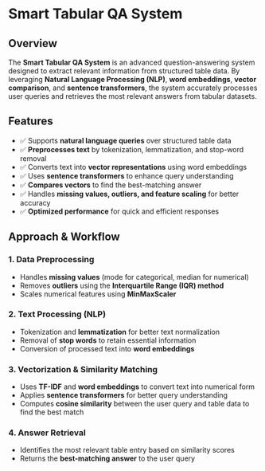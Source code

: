# Smart Tabular QA System

## Overview  
The **Smart Tabular QA System** is an advanced question-answering system designed to extract relevant information from structured table data. By leveraging **Natural Language Processing (NLP)**, **word embeddings**, **vector comparison**, and **sentence transformers**, the system accurately processes user queries and retrieves the most relevant answers from tabular datasets.

## Features  
- ✅ Supports **natural language queries** over structured table data  
- ✅ **Preprocesses text** by tokenization, lemmatization, and stop-word removal  
- ✅ Converts text into **vector representations** using word embeddings  
- ✅ Uses **sentence transformers** to enhance query understanding  
- ✅ **Compares vectors** to find the best-matching answer  
- ✅ Handles **missing values, outliers, and feature scaling** for better accuracy  
- ✅ **Optimized performance** for quick and efficient responses  

## Approach & Workflow  

### 1. Data Preprocessing  
- Handles **missing values** (mode for categorical, median for numerical)  
- Removes **outliers** using the **Interquartile Range (IQR) method**  
- Scales numerical features using **MinMaxScaler**  

### 2. Text Processing (NLP)  
- Tokenization and **lemmatization** for better text normalization  
- Removal of **stop words** to retain essential information  
- Conversion of processed text into **word embeddings**  

### 3. Vectorization & Similarity Matching  
- Uses **TF-IDF** and **word embeddings** to convert text into numerical form  
- Applies **sentence transformers** for better query understanding  
- Computes **cosine similarity** between the user query and table data to find the best match  

### 4. Answer Retrieval  
- Identifies the most relevant table entry based on similarity scores  
- Returns the **best-matching answer** to the user query  



